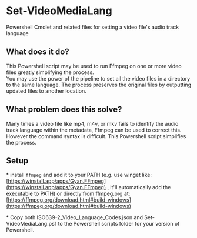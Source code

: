 # Set-VideoMediaLang

Powershell Cmdlet and related files for setting a video file's audio track language

## What does it do?

This Powershell script may be used to run Ffmpeg on one or more video files greatly simplifying the process.  
You may use the power of the pipeline to set all the video files in a directory to the same language.
The process preserves the original files by outputting updated files to another location.

## What problem does this solve?

Many times a video file like mp4, m4v, or mkv fails to identify the audio track language within the metadata, Ffmpeg can be used to correct this.
However the command syntax is difficult. This Powershell script simplifies the process.

## Setup

\* install `ffmpeg` and add it to your PATH (e.g. use winget like: [https://winstall.app/apps/Gyan.FFmpeg](https://winstall.app/apps/Gyan.FFmpeg) , it'll automatically add the executable to PATH)
or directly from ffmpeg.org at: [https://ffmpeg.org/download.html#build-windows](https://ffmpeg.org/download.html#build-windows)

\* Copy both ISO639-2\_Video\_Language\_Codes.json and Set-VideoMediaLang.ps1 to the Powershell scripts folder for your version of Powershell.

